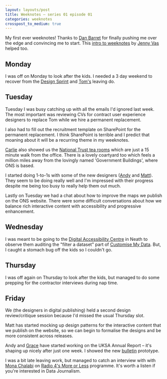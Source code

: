 ```yaml
---
layout: layouts/post
title: Weeknotes – series 01 episode 01
categories: weeknotes
crosspost_to_medium: true
---
```


<p class="lede">My first ever weeknotes! Thanks to <a href="https://twitter.com/dasbarrett">Dan Barret</a> for finally pushing me over the edge and convincing me to start. This <a href="https://weeknot.es/what-on-earth-are-weeknotes-a81874c5cef9">intro to weeknotes</a> by <a href="https://twitter.com/JennyVass">Jenny Vas</a> helped too.</p>

## Monday

I was off on Monday to look after the kids. I needed a 3 day weekend to recover from the [Design Sprint](https://twitter.com/i/moments/990913328003338241) and [Tom's](https://twitter.com/tomten2two) leaving do.

## Tuesday

Tuesday I was busy catching up with all the emails I'd ignored last week. The most important was reviewing CVs for contract user experience designers to replace Tom while we hire a permanent replacement.

I also had to fill out the recruitment template on SharePoint for the permanent replacement. I think SharePoint is terrible and I predict that moaning about it will be a recurring theme in my weeknotes.

[Carlie](https://twitter.com/Carlie_Edge) also showed us the [National Trust tea rooms](https://www.nationaltrust.org.uk/tredegar-house/features/brewhouse-tearooms) which are just a 15 minute walk from the office. There is a lovely coartyard too which feels a million miles away from the lovingly named 'Government Buildings', where ONS is based.

I started doing 1-to-1s with some of the new designers ([Andy](https://twitter.com/mrandybudd) and [Matt](https://twitter.com/mathew_weeks)). They seem to be doing really well and I'm impressed with their progress despite me being too busy to really help them out much.

Lastly on Tuesday we had a chat about how to improve the maps we publish on the ONS website. There were some difficult conversations about how we balance rich interactive content with accessibility and progressive enhancement.

## Wednesday

I was meant to be going to the [Digital Accessibility Centre](http://digitalaccessibilitycentre.org/) in Neath to observe them auditing the "filter a dataset" part of [Customise My Data](https://digitalblog.ons.gov.uk/2018/01/15/customise-my-data-public-beta/). But, I caught a stomach bug off the kids so I couldn't go.

## Thursday

I was off again on Thursday to look after the kids, but managed to do some prepping for the contractor interviews during nap time.

## Friday

We (the designers in digital publishing) held a second design review/critique session because I'd missed the usual Thursday slot.

Matt has started mocking up design patterns for the interactive content that we publish on the website, so we can begin to formalise the designs and be more consistent across releases.

Andy and [Grace](https://twitter.com/designergrace) have started working on the UKSA Annual Report – it's shaping up nicely after just one week. I showed the new [bulletin](https://onsdigital.github.io/dp-design-manual/sprint/23/bulletin/) prototype.

I was a bit late leaving work, but managed to catch an interview with with [Mona Chalabi](https://twitter.com/MonaChalabi) on [Radio 4's More or Less](https://www.bbc.co.uk/programmes/b0b0xll3) programme. It's worth a listen if you're interested in Data Journalism.
